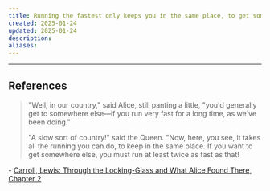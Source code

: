 ```yaml
---
title: Running the fastest only keeps you in the same place, to get somewhere else, you must run at least twice as fast as that
created: 2025-01-24
updated: 2025-01-24
description: 
aliases: 
---
```




---
## References

> "Well, in our country," said Alice, still panting a little, "you'd generally get to somewhere else—if you run very fast for a long time, as we've been doing."
> 
> "A slow sort of country!" said the Queen. "Now, here, you see, it takes all the running you can do, to keep in the same place. If you want to get somewhere else, you must run at least twice as fast as that!

 \- [Carroll, Lewis: Through the Looking-Glass and What Alice Found There, Chapter 2](https://www.gutenberg.org/files/12/12-h/12-h.htm)